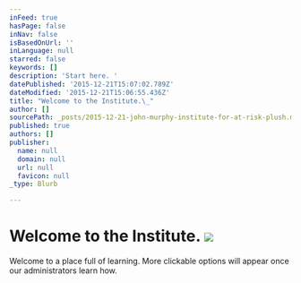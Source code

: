 ```yaml
---
inFeed: true
hasPage: false
inNav: false
isBasedOnUrl: ''
inLanguage: null
starred: false
keywords: []
description: 'Start here. '
datePublished: '2015-12-21T15:07:02.789Z'
dateModified: '2015-12-21T15:06:55.436Z'
title: "Welcome to the Institute.\_"
author: []
sourcePath: _posts/2015-12-21-john-murphy-institute-for-at-risk-plush.md
published: true
authors: []
publisher:
  name: null
  domain: null
  url: null
  favicon: null
_type: Blurb

---
```

# Welcome to the Institute. ![](https://s3-us-west-2.amazonaws.com/the-grid-img/p/2d4f14809bfff8271d1833e4efe2a51965f52fe7.jpg)

Welcome to a place full of learning. More clickable options will appear once our administrators learn how.